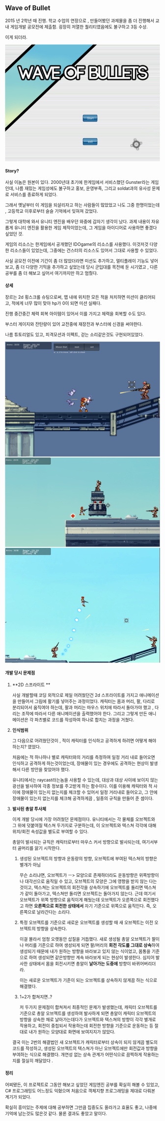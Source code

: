 ## Wave of Bullet

2015 년 2학년 때 진행. 학교 수업의 연장으로 , 만들어봤던 과제물을 좀 더 진행해서 교내 게임개발 공모전에 제출함.  굉장히 저열한 퀄리티였음에도 불구하고 3등 수상.

이게 되더라. 

<img src="./img/2.png" alt="img" style="zoom:67%;" />



#### Story?

사실 이놈은 원본이 있다. 2000년대 초기에 한게임에서 서비스했던 Gunster라는 게임인데, 나름 재밌는 게임성에도 불구하고 홍보, 운영부족, 그리고 soldat과의 유사성 문제로 서비스를 종료하게 되었다. 

그래서 옛날부터 이 게임을 되살리자고 하는 사람들이 많았었고 나도 그중 한명이었는데 , 고등학교 이후로부터 슬슬 기억에서 잊혀져 갔었다. 

그렇게 대학에 와서 유니티 엔진을 배우던 와중에 갑자기 생각이 났다. 과제 내용이 자유롭게 유니티 엔진을 활용한 게임 제작이었는데, 그 게임을 아이디어로 사용하면 좋겠다 싶었던 것.  

게임의 리소스는 한게임에서 공개했던  IDOgame의 리소스를 사용했다. 이것저것 다양한 리소스들이 있었는데, 그중에는 건스터의 리소스도 있어서 그대로 사용할 수 있었다.

사실 공모전 이전에 기간이 좀 더 많았더라면 미션도 추가하고, 멀티플레이 기능도 넣어보고, 좀 더 다양한 기믹을 추가하고 싶었는데 당시 군입대를 목전에 둔 시기였고 , 다른공부를 좀 더 해보고 싶어서 여기까지만 하고 멈췄다. 



#### 상세

장르는 2d 횡스크롤 슈팅으로써, 맵 내에 위치한 모든 적을 처치하면 미션이 클리어되고, 적에게 너무 많이 맞아 hp가 0이 되면 미션 실패다. 

진행 중간중간 체력 회복 아이템이 있어서 이를 가지고 체력을 회복할 수도 있다.

부스터 게이지와 잔탄량이 있어 교전중에 재장전과 부스터에 신경을 써야한다. 

나름 튜토리얼도 있고, 피격모션과 이펙트, 걷는 소리같은것도 구현되어있었다. 

<img src="./img/3.png" alt="img" style="zoom:67%;" />

<img src="./img/1.png" alt="img" style="zoom:67%;" />

<img src="./img/4.png" alt="img" style="zoom:67%;" />

#### 개발 당시 문제점

1. **2D 스프라이트 ** 

   사실 개발할때 코딩 외적으로 제일 어려웠던건 2d 스프라이트를 가지고 애니메이션을 만들어서 그림에 활기를 넣어주는 과정이었다. 캐릭터는 몸과 머리, 팔, 다리로 분리되어서 움직여야 하는데, 팔과 머리는 마우스 위치에 따라서 돌아가야 했고 , 다리는 조작에 따라서 다른 애니메이션을 출력했어야 한다.  그리고 그렇게 만든 애니메이션은 각 파츠별로 코드를 작성하여 하나로 합치는 과정을 거쳤다. 

2. **인식범위**

   그 다음으로 어려웠던것이 , 적이 캐릭터를 인식하고 공격하게 하려면 어떻게 해야하는지? 였었다.  

   처음에는 적 하나하나 별로 캐릭터와의 거리를 측정하여 일정 거리 내로 들어오면 인식하고 공격하게 하는것이었는데, 장애물이 있는 경우에도 공격하는 현상이 발생해서 다른 방안을 찾았어야 했다. 

   유니티에서는 raycast라는놈을 사용할 수 있는데,  대상과 대상 사이에 보이지 않는 광선을 발사하여 각종 정보를 주고받게 하는 함수이다. 이를 이용해 캐릭터와 적 사이에 장애물이 있는지 없는지를 체크할 수 있어서 일정 거리내로 들어오고, 그 안에 장애물이 있는지 없는지를 체크해 공격하게끔 , 일종의 규칙을 만들어 준 셈이다. 

3. **발사된 총알 투사체** 

   이게 개발 당시에 가장 어려웠던 문제점이다. 유니티에서는 각 물체를 오브젝트와 그 위에 덧붙여질 텍스쳐 두가지로 구분하는데, 이 오브젝트와 텍스쳐 각각에 대해 위치/회전 속성값을 별도로 부여할 수 있다. 

   총알이 발사되는 규칙은 캐릭터로부터 마우스 커서 방향으로 발사되는데,  여기서부터 골머리를 앓기 시작한다.

   1. 생성된 오브젝트의 방향과 운동량의 방향, 오브젝트에 부여된 텍스쳐의 방향은 별개가 아님

      무슨 소리냐면, 오브젝트가  ㅡ> 모양으로 존재하더라도 운동방향은 위쪽방향이나 대각선으로 움직일 수 있고, 오브젝트의 모양은 그에 영향을 받지 않는 다는 것이고, 텍스쳐는 오브젝트의 회전각을 상속하기에 오브젝트를 돌리면 텍스쳐가 같이 돌아가고, 텍스쳐만 돌리면 오브젝트는 돌아가지 않는다.  근데 여기서 오브젝트가 위쪽 방향으로 움직이게 해뒀는데 오브젝트가 오른쪽으로 회전했다고 하면 **오른쪽으로 회전한 상태에서** 자기 기준으로 위쪽으로 움직인다. 즉, 오른쪽으로 날라간다는 소리다.  

   2. 특정 오브젝트를 기준으로 새로운 오브젝트를 생성할 때 새 오브젝트는 이전 오브젝트의 방향을 상속한다. 

      이걸 몰라서 엄청 오랫동안 삽질을 거듭했다. 새로 생성될 총알 오브젝트가 팔이나 머리를 기준으로 하여 생성되게 되면 팔/머리의 **회전 각도를 그대로 상속**하여 생성되기 때문에 내가 원하는 방향을 바라보고 있지 않는 식이었고, 몸통을 기준으로 하여 생성되면 같은방향만 계속 바라보게 되는 현상이 발생한다. 심지어 발사한 상태에서 몸을 회전시키면 총알이 **날아가는 도중에** 방향이 바뀌어버리더라. 

      이는 새로운 오브젝트가 기준이 되는 오브젝트를 상속하지 않게끔 하는 식으로 해결했다. 

   3. 1+2가 합쳐지면..? 

      저 두가지 문제점이 합쳐져서 최종적인 문제가 발생했는데, 캐릭터 오브젝트를 기준으로 총알 오브젝트를 생성하여 발사하게 되면 총알이 캐릭터 오브젝트의 방향을 상속한 채로 날아가는데다가 오브젝트와 텍스쳐의 방향이 각각 별개로 작용하고, 회전이 중첩되서 작용하는데 회전한 방향을 기준으로 운동하는 등 절대로 내가 원하는 모양대로 화면에 보여지지가 않았다. 

   결국 이는 2번의 해결법인 새 오브젝트가 캐릭터로부터 상속이 되지 않게끔 별도의 코드를 작성하고, 생성된 오브젝트의 텍스쳐가 아닌 오브젝트에만 회전값과 방향을 부여하는 식으로 해결했다. 개연성 없는 상속 관계가 어떤식으로 끔찍하게 작용하는지를 절실히 깨달았다 . 



#### 정리 

어찌됐든, 이 프로젝트로 그동안 해보고 싶었던 게임엔진 공부를 확실히 해볼 수 있었고, C# 프로그래밍도 어느정도 익혔으며 처음으로 객체지향 프로그래밍을 제대로 다뤄본 계기가 되었다. 

확실히 흥미있는 주제에 대해 공부하면 그만큼 집중도도 올라가고 효율도 좋고, 나중에 기억에 남는것도 많은것 같다. 물론 결과도 좋았고 말이다. 







